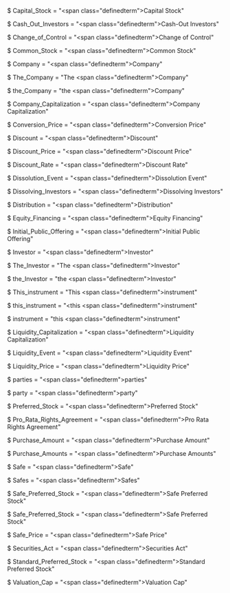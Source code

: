 $ Capital_Stock = "<span class=\"definedterm\">Capital Stock</span>"

$ Cash_Out_Investors = "<span class=\"definedterm\">Cash-Out Investors</span>"

$ Change_of_Control = "<span class=\"definedterm\">Change of Control</span>"

$ Common_Stock = "<span class=\"definedterm\">Common Stock</span>"

$ Company = "<span class=\"definedterm\">Company</span>"

$ The_Company = "The <span class=\"definedterm\">Company</span>"

$ the_Company = "the <span class=\"definedterm\">Company</span>"

$ Company_Capitalization = "<span class=\"definedterm\">Company Capitalization</span>"

$ Conversion_Price = "<span class=\"definedterm\">Conversion Price</span>"

$ Discount = "<span class=\"definedterm\">Discount</span>"

$ Discount_Price = "<span class=\"definedterm\">Discount Price</span>"

$ Discount_Rate = "<span class=\"definedterm\">Discount Rate</span>"

$ Dissolution_Event = "<span class=\"definedterm\">Dissolution Event</span>"

$ Dissolving_Investors = "<span class=\"definedterm\">Dissolving Investors</span>"

$ Distribution = "<span class=\"definedterm\">Distribution</span>"

$ Equity_Financing = "<span class=\"definedterm\">Equity Financing</span>"

$ Initial_Public_Offering = "<span class=\"definedterm\">Initial Public Offering</span>"

$ Investor = "<span class=\"definedterm\">Investor</span>"

$ The_Investor = "The <span class=\"definedterm\">Investor</span>"

$ the_Investor = "the <span class=\"definedterm\">Investor</span>"

$ This_instrument = "This <span class=\"definedterm\">instrument</span>"

$ this_instrument = "<this <span class=\"definedterm\">instrument</span>"

$ instrument = "this <span class=\"definedterm\">instrument</span>"

$ Liquidity_Capitalization = "<span class=\"definedterm\">Liquidity Capitalization</span>"

$ Liquidity_Event = "<span class=\"definedterm\">Liquidity Event</span>"

$ Liquidity_Price = "<span class=\"definedterm\">Liquidity Price</span>"

$ parties = "<span class=\"definedterm\">parties</span>"

$ party = "<span class=\"definedterm\">party</span>"

$ Preferred_Stock = "<span class=\"definedterm\">Preferred Stock</span>"

$ Pro_Rata_Rights_Agreement = "<span class=\"definedterm\">Pro Rata Rights Agreement</span>"

$ Purchase_Amount = "<span class=\"definedterm\">Purchase Amount</span>"

$ Purchase_Amounts = "<span class=\"definedterm\">Purchase Amounts</span>"

$ Safe = "<span class=\"definedterm\">Safe</span>"

$ Safes = "<span class=\"definedterm\">Safes</span>"

$ Safe_Preferred_Stock = "<span class=\"definedterm\">Safe Preferred Stock</span>"

$ Safe_Preferred_Stock = "<span class=\"definedterm\">Safe Preferred Stock</span>"

$ Safe_Price = "<span class=\"definedterm\">Safe Price</span>"

$ Securities_Act = "<span class=\"definedterm\">Securities Act</span>"

$ Standard_Preferred_Stock = "<span class=\"definedterm\">Standard Preferred Stock</span>"

$ Valuation_Cap = "<span class=\"definedterm\">Valuation Cap</span>"